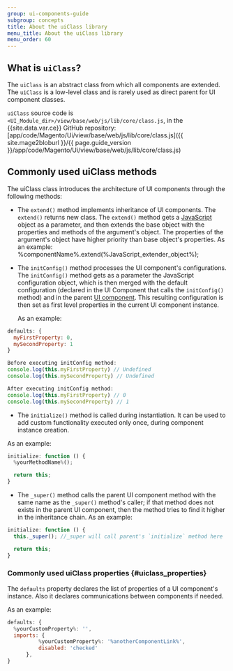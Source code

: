 ```yaml
---
group: ui-components-guide
subgroup: concepts
title: About the uiClass library
menu_title: About the uiClass library
menu_order: 60
---
```


## What is `uiClass`?

The `uiClass` is an abstract class from which all components are extended. The `uiClass` is a low-level class and is rarely used as direct parent for UI component classes.

`uiClass` source code is `<UI_Module_dir>/view/base/web/js/lib/core/class.js`, in the {{site.data.var.ce}} GitHub repository: [app/code/Magento/Ui/view/base/web/js/lib/core/class.js]({{ site.mage2bloburl }}/{{ page.guide_version }}/app/code/Magento/Ui/view/base/web/js/lib/core/class.js)

## Commonly used uiClass methods

The uiClass class introduces the architecture of UI components through the following methods:

* The `extend()` method implements inheritance of UI components. The `extend()` returns new class. The `extend()` method gets a [JavaScript](https://glossary.magento.com/javascript) object as a parameter, and then extends the base object with the properties and methods of the argument's object. The properties of the argument's object have higher priority than base object's properties.
   As an example:
    %componentName%.extend(%JavaScript_extender_object%);

* The `initConfig()` method processes the UI component's configurations. The `initConfig()` method gets as a parameter the JavaScript configuration object, which is then merged with the default configuration (declared in the UI Component that calls the `initConfig()` method) and in the parent [UI component](https://glossary.magento.com/ui-component). This resulting configuration is then set as first level properties in the current UI component instance.

  As an example:

```javascript
defaults: {
  myFirstProperty: 0,
  mySecondProperty: 1
}

Before executing initConfig method:
console.log(this.myFirstProperty) // Undefined
console.log(this.mySecondProperty) // Undefined

After executing initConfig method:
console.log(this.myFirstProperty) // 0
console.log(this.mySecondProperty) // 1
```

* The `initialize()` method is called during instantiation. It can be used to add custom functionality executed only once, during component instance creation.

As an example:

```javascript
initialize: function () {
  %yourMethodName%();

  return this;
}
```

* The `_super()` method calls the parent UI component method with the same name as the `_super()` method's caller; if that method does not exists in the parent UI component, then the method tries to find it higher in the inheritance chain.
As an example:

```javascript
initialize: function () {
  this._super(); //_super will call parent's `initialize` method here

  return this;
}
```

### Commonly used uiClass properties {#uiclass_properties}

The `defaults` property declares the list of properties of a UI component's instance. Also it declares communications between components if needed.

As an example:

```javascript
defaults: {
  %yourCustomProperty%: '',
  imports: {
          %yourCustomProperty%: '%anotherComponentLink%',
          disabled: 'checked'
      },
}
```

